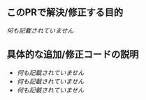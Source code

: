 ## このPRで解決/修正する目的
<!-- なるべく一文で記載 -->
<!-- 例：MainSceneのタップ判定とアニメーションの実装 -->
_何も記載されていません_

## 具体的な追加/修正コードの説明
<!--箇条書きで記載（文先頭に半角でハイフンとスペースを入れる）-->
<!-- 例：
- オブジェクトにそれぞれAnimator-ControllerとAnimation-Clipを作成
- GameManagerとスクリプトを作成しアニメーションのトリガーをセットするメソッドを作成
- 各オブジェクトからGameManagerを呼び出すOnTap()メソッドを作成 -->
- _何も記載されていません_
- _何も記載されていません_
- _何も記載されていません_